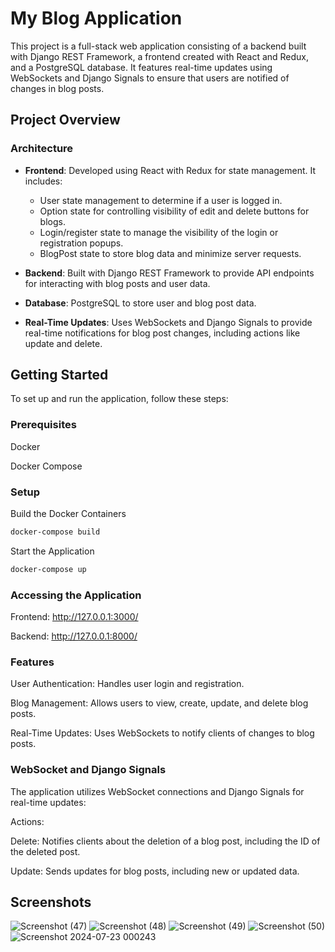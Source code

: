 # My Blog Application

This project is a full-stack web application consisting of a backend built with Django REST Framework, a frontend created with React and Redux, and a PostgreSQL database. It features real-time updates using WebSockets and Django Signals to ensure that users are notified of changes in blog posts.

## Project Overview

### Architecture

- **Frontend**: Developed using React with Redux for state management. It includes:
  - User state management to determine if a user is logged in.
  - Option state for controlling visibility of edit and delete buttons for blogs.
  - Login/register state to manage the visibility of the login or registration popups.
  - BlogPost state to store blog data and minimize server requests.

- **Backend**: Built with Django REST Framework to provide API endpoints for interacting with blog posts and user data.

- **Database**: PostgreSQL to store user and blog post data.

- **Real-Time Updates**: Uses WebSockets and Django Signals to provide real-time notifications for blog post changes, including actions like update and delete.


## Getting Started

To set up and run the application, follow these steps:

### Prerequisites
Docker

Docker Compose

### Setup

Build the Docker Containers

```bash
docker-compose build
```
Start the Application

```bash
docker-compose up
```

### Accessing the Application

Frontend: http://127.0.0.1:3000/

Backend: http://127.0.0.1:8000/

### Features

User Authentication: Handles user login and registration.

Blog Management: Allows users to view, create, update, and delete blog posts.

Real-Time Updates: Uses WebSockets to notify clients of changes to blog posts.

### WebSocket and Django Signals

The application utilizes WebSocket connections and Django Signals for real-time updates:

Actions:

Delete: Notifies clients about the deletion of a blog post, including the ID of the deleted post.

Update: Sends updates for blog posts, including new or updated data.

## Screenshots
![Screenshot (47)](https://github.com/user-attachments/assets/60b269c0-a3d1-420c-a176-b35d4680f836)
![Screenshot (48)](https://github.com/user-attachments/assets/e2375164-1cd3-4ab2-a834-f7b5dce400b1)
![Screenshot (49)](https://github.com/user-attachments/assets/ee3e0625-8e34-463d-831f-e173f6bb8c49)
![Screenshot (50)](https://github.com/user-attachments/assets/fc4fd7ed-8a64-464a-a62f-dfd453e06ff8)
![Screenshot 2024-07-23 000243](https://github.com/user-attachments/assets/391c4112-610e-43f2-ba6b-6cdf3420bcf2)
